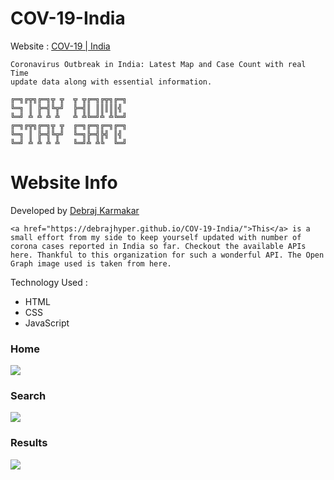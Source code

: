 # COV-19-India

Website : <a href="https://debrajhyper.github.io/COV-19-India/">COV-19 | India</a>


    Coronavirus Outbreak in India: Latest Map and Case Count with real Time 
    update data along with essential information.

    ╔═╗╔╦╗╔═╗╦ ╦  ╦ ╦╔═╗╔╦╗╔═╗
    ╚═╗ ║ ╠═╣╚╦╝  ╠═╣║ ║║║║║╣ 
    ╚═╝ ╩ ╩ ╩ ╩   ╩ ╩╚═╝╩ ╩╚═╝
    ╔═╗╔╦╗╔═╗╦ ╦  ╔═╗╔═╗╔═╗╔═╗
    ╚═╗ ║ ╠═╣╚╦╝  ╚═╗╠═╣╠╣ ║╣ 
    ╚═╝ ╩ ╩ ╩ ╩   ╚═╝╩ ╩╚  ╚═╝

# Website Info
Developed by <a href="https://github.com/debrajhyper">Debraj Karmakar</a>

    <a href="https://debrajhyper.github.io/COV-19-India/">This</a> is a small effort from my side to keep yourself updated with number of corona cases reported in India so far. Checkout the available APIs here. Thankful to this organization for such a wonderful API. The Open Graph image used is taken from here.

Technology Used :
<ul>
    <li>HTML</li>
    <li>CSS</li>
    <li>JavaScript</li>
</ul>

<h3>Home</h3>
<img src="assets/Screenshot (52).png"/>
    
<h3>Search</h3>
<img src="assets/Screenshot (53).png"/>

<h3>Results</h3>
<img src="assets/Screenshot (54).png"/>